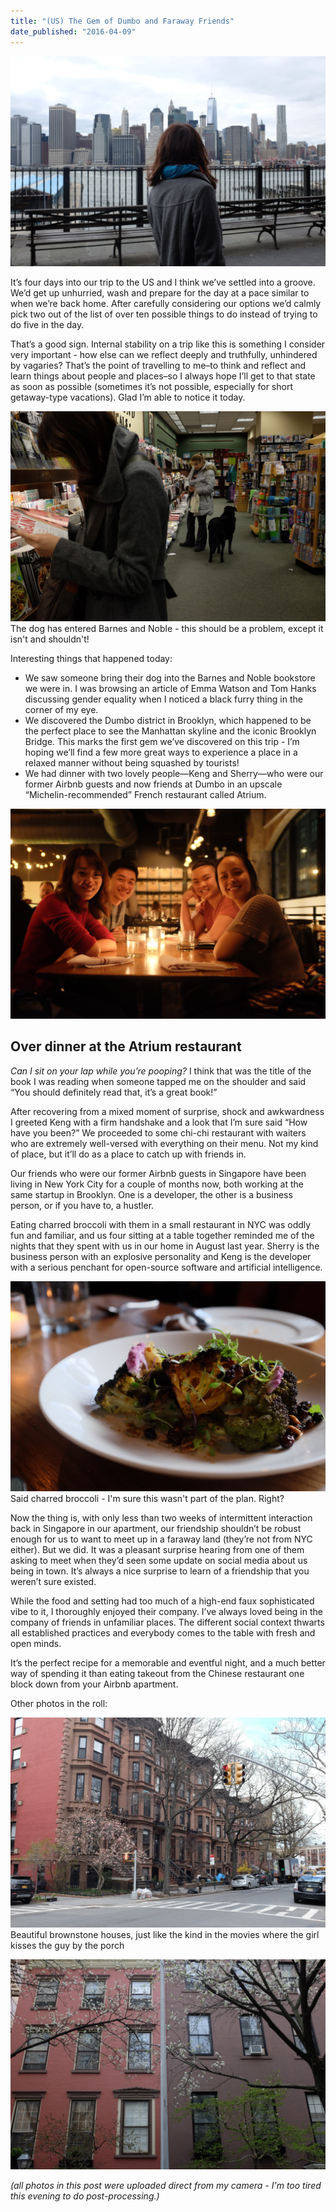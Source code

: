 ```yaml
---
title: "(US) The Gem of Dumbo and Faraway Friends"
date_published: "2016-04-09"
---
```


![manhattan skyline](images/DSCF7235-1024x683.jpg)

It’s four days into our trip to the US and I think we’ve settled into a groove. We’d get up unhurried, wash and prepare for the day at a pace similar to when we’re back home. After carefully considering our options we’d calmly pick two out of the list of over ten possible things to do instead of trying to do five in the day.

That’s a good sign. Internal stability on a trip like this is something I consider very important - how else can we reflect deeply and truthfully, unhindered by vagaries? That’s the point of travelling to me–to think and reflect and learn things about people and places–so I always hope I’ll get to that state as soon as possible (sometimes it’s not possible, especially for short getaway-type vacations). Glad I’m able to notice it today.

![The dog has entered Barnes and Noble - this should be a problem, except it isn't and shouldn't!](images/DSCF7198-1024x683.jpg) The dog has entered Barnes and Noble - this should be a problem, except it isn't and shouldn't!

Interesting things that happened today:

- We saw someone bring their dog into the Barnes and Noble bookstore we were in. I was browsing an article of Emma Watson and Tom Hanks discussing gender equality when I noticed a black furry thing in the corner of my eye.
- We discovered the Dumbo district in Brooklyn, which happened to be the perfect place to see the Manhattan skyline and the iconic Brooklyn Bridge. This marks the first gem we’ve discovered on this trip - I’m hoping we’ll find a few more great ways to experience a place in a relaxed manner without being squashed by tourists!
- We had dinner with two lovely people—Keng and Sherry—who were our former Airbnb guests and now friends at Dumbo in an upscale “Michelin-recommended” French restaurant called Atrium.

![DSCF7285](images/DSCF7285-1024x683.jpg)

## Over dinner at the Atrium restaurant

_Can I sit on your lap while you’re pooping?_ I think that was the title of the book I was reading when someone tapped me on the shoulder and said “You should definitely read that, it’s a great book!”

After recovering from a mixed moment of surprise, shock and awkwardness I greeted Keng with a firm handshake and a look that I’m sure said “How have you been?” We proceeded to some chi-chi restaurant with waiters who are extremely well-versed with everything on their menu. Not my kind of place, but it’ll do as a place to catch up with friends in.

Our friends who were our former Airbnb guests in Singapore have been living in New York City for a couple of months now, both working at the same startup in Brooklyn. One is a developer, the other is a business person, or if you have to, a hustler.

Eating charred broccoli with them in a small restaurant in NYC was oddly fun and familiar, and us four sitting at a table together reminded me of the nights that they spent with us in our home in August last year. Sherry is the business person with an explosive personality and Keng is the developer with a serious penchant for open-source software and artificial intelligence.

![Said charred broccoli - I'm sure this wasn't part of the plan. Right?](images/DSCF7279-1024x683.jpg) Said charred broccoli - I'm sure this wasn't part of the plan. Right?

Now the thing is, with only less than two weeks of intermittent interaction back in Singapore in our apartment, our friendship shouldn’t be robust enough for us to want to meet up in a faraway land (they’re not from NYC either). But we did. It was a pleasant surprise hearing from one of them asking to meet when they’d seen some update on social media about us being in town. It’s always a nice surprise to learn of a friendship that you weren’t sure existed.

While the food and setting had too much of a high-end faux sophisticated vibe to it, I thoroughly enjoyed their company. I’ve always loved being in the company of friends in unfamiliar places. The different social context thwarts all established practices and everybody comes to the table with fresh and open minds.

It’s the perfect recipe for a memorable and eventful night, and a much better way of spending it than eating takeout from the Chinese restaurant one block down from your Airbnb apartment.

Other photos in the roll:

![DSCF7218](images/DSCF7218-1024x683.jpg) Beautiful brownstone houses, just like the kind in the movies where the girl kisses the guy by the porch

![DSCF7226](images/DSCF7226-1024x683.jpg)

_(all photos in this post were uploaded direct from my camera - I'm too tired this evening to do post-processing.)_
